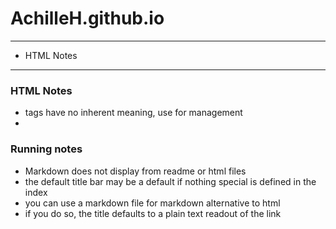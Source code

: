 # AchilleH.github.io
---

- HTML Notes

---
### HTML Notes
- <div> tags have no inherent meaning, use for management
-
### Running notes
- Markdown does not display from readme or html files
- the default title bar may be a default if nothing special is defined in the index
- you can use a markdown file for markdown alternative to html
- if you do so, the title defaults to a plain text readout of the link
